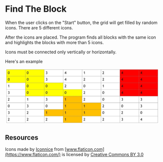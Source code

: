# Find The Block

When the user clicks on the "Start" button, the grid will get filled by random icons. There are 5 different icons.

After the icons are placed. The program finds all blocks with the same icon and highlights the blocks with more than 5 icons.

Icons must be connected only vertically or horizontally.

Here's an example

![](./images/grid_example.jpg)

## Resources

Icons made by [Iconnice](https://www.flaticon.com/authors/iconnice) from [www.flaticon.com](https://www.flaticon.com/) is licensed by [Creative Commons BY 3.0](http://creativecommons.org/licenses/by/3.0/)